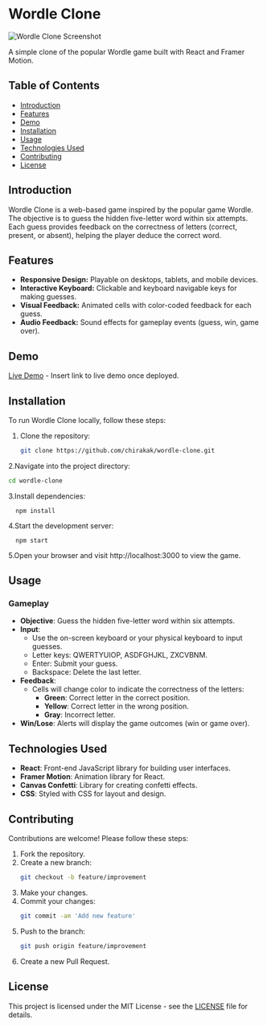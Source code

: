 # Wordle Clone

![Wordle Clone Screenshot](./wordle-screenshot.png)

A simple clone of the popular Wordle game built with React and Framer Motion.

## Table of Contents
- [Introduction](#introduction)
- [Features](#features)
- [Demo](#demo)
- [Installation](#installation)
- [Usage](#usage)
- [Technologies Used](#technologies-used)
- [Contributing](#contributing)
- [License](#license)

## Introduction

Wordle Clone is a web-based game inspired by the popular game Wordle. The objective is to guess the hidden five-letter word within six attempts. Each guess provides feedback on the correctness of letters (correct, present, or absent), helping the player deduce the correct word.

## Features

- **Responsive Design:** Playable on desktops, tablets, and mobile devices.
- **Interactive Keyboard:** Clickable and keyboard navigable keys for making guesses.
- **Visual Feedback:** Animated cells with color-coded feedback for each guess.
- **Audio Feedback:** Sound effects for gameplay events (guess, win, game over).

## Demo

[Live Demo](#) - Insert link to live demo once deployed.

## Installation

To run Wordle Clone locally, follow these steps:

1. Clone the repository:
   ```sh 
   git clone https://github.com/chirakak/wordle-clone.git
   ```
2.Navigate into the project directory:
   ```sh
   cd wordle-clone
   ```
   
3.Install dependencies:
```
  npm install
  ```
4.Start the development server:
```
  npm start
  ```
5.Open your browser and visit http://localhost:3000 to view the game.

## Usage

### Gameplay
- **Objective**: Guess the hidden five-letter word within six attempts.
- **Input**:
  - Use the on-screen keyboard or your physical keyboard to input guesses.
  - Letter keys: QWERTYUIOP, ASDFGHJKL, ZXCVBNM.
  - Enter: Submit your guess.
  - Backspace: Delete the last letter.
- **Feedback**:
  - Cells will change color to indicate the correctness of the letters:
    - **Green**: Correct letter in the correct position.
    - **Yellow**: Correct letter in the wrong position.
    - **Gray**: Incorrect letter.
- **Win/Lose**: Alerts will display the game outcomes (win or game over).

## Technologies Used
- **React**: Front-end JavaScript library for building user interfaces.
- **Framer Motion**: Animation library for React.
- **Canvas Confetti**: Library for creating confetti effects.
- **CSS**: Styled with CSS for layout and design.

## Contributing
Contributions are welcome! Please follow these steps:
1. Fork the repository.
2. Create a new branch:
    ```sh
    git checkout -b feature/improvement
    ```
3. Make your changes.
4. Commit your changes:
    ```sh
    git commit -am 'Add new feature'
    ```
5. Push to the branch:
    ```sh
    git push origin feature/improvement
    ```
6. Create a new Pull Request.

## License
This project is licensed under the MIT License - see the [LICENSE](./LICENSE) file for details.